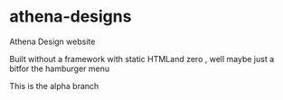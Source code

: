 # athena-designs

Athena Design website

Built without a framework with static HTMLand zero , well maybe just a bitfor the hamburger menu

This is the alpha branch
